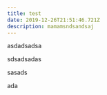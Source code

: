 ```yaml
---
title: test
date: 2019-12-26T21:51:46.721Z
description: mamamsndsandsaj
---
```

asdadsadsa

sdsadsadas

sasads

ada
